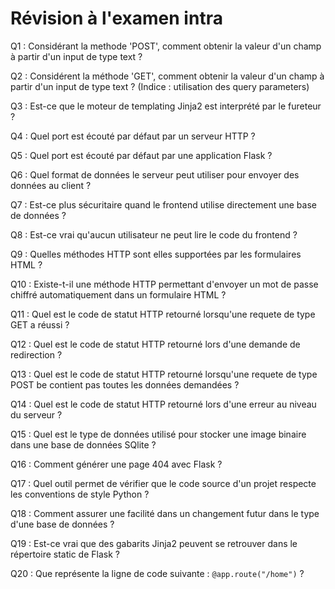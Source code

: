# Révision à l'examen intra

Q1 : Considérant la methode 'POST', comment obtenir la valeur d'un champ à partir d'un input de type text ?

Q2 : Considérent la méthode 'GET', comment obtenir la valeur d'un champ à partir d'un input de type text ? (Indice : utilisation des query parameters)

Q3 : Est-ce que le moteur de templating Jinja2 est interprété par le fureteur ?

Q4 : Quel port est écouté par défaut par un serveur HTTP ?

Q5 : Quel port est écouté par défaut par une application Flask ?

Q6 : Quel format de données le serveur peut utiliser pour envoyer des données au client ?

Q7 : Est-ce plus sécuritaire quand le frontend utilise directement une base de données ?

Q8 : Est-ce vrai qu'aucun utilisateur ne peut lire le code du frontend ?

Q9 : Quelles méthodes HTTP sont elles supportées par les formulaires HTML ?

Q10 : Existe-t-il une méthode HTTP permettant d'envoyer un mot de passe chiffré automatiquement dans un formulaire HTML ?

Q11 : Quel est le code de statut HTTP retourné lorsqu'une requete de type GET a réussi ?

Q12 : Quel est le code de statut HTTP retourné lors d'une demande de redirection ?

Q13 : Quel est le code de statut HTTP retourné lorsqu'une requete de type POST be contient pas toutes les données demandées ?

Q14 : Quel est le code de statut HTTP retourné lors d'une erreur au niveau du serveur ? 

Q15 : Quel est le type de données utilisé pour stocker une image binaire dans une base de données SQlite ?

Q16 : Comment générer une page 404 avec Flask ?

Q17 : Quel outil permet de vérifier que le code source d'un projet respecte les conventions de style Python ?

Q18 : Comment assurer une facilité dans un changement futur dans le type d'une base de données ?

Q19 : Est-ce vrai que des gabarits Jinja2 peuvent se retrouver dans le répertoire static de Flask ?

Q20 : Que représente la ligne de code suivante : `@app.route("/home")` ?
